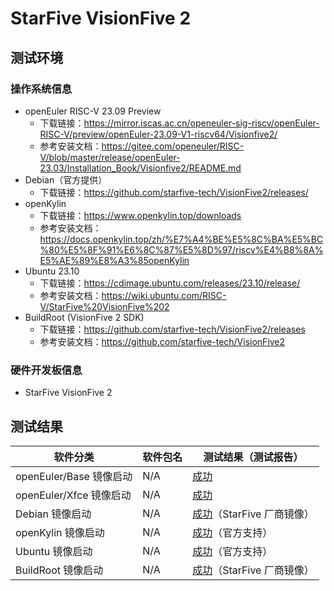 # StarFive VisionFive 2

## 测试环境

### 操作系统信息

- openEuler RISC-V 23.09 Preview
    - 下载链接：https://mirror.iscas.ac.cn/openeuler-sig-riscv/openEuler-RISC-V/preview/openEuler-23.09-V1-riscv64/Visionfive2/
    - 参考安装文档：https://gitee.com/openeuler/RISC-V/blob/master/release/openEuler-23.03/Installation_Book/Visionfive2/README.md
- Debian（官方提供）
    - 下载链接：https://github.com/starfive-tech/VisionFive2/releases/
- openKylin
    - 下载链接：https://www.openkylin.top/downloads
    - 参考安装文档：https://docs.openkylin.top/zh/%E7%A4%BE%E5%8C%BA%E5%BC%80%E5%8F%91%E6%8C%87%E5%8D%97/riscv%E4%B8%8A%E5%AE%89%E8%A3%85openKylin
- Ubuntu 23.10
    - 下载链接：https://cdimage.ubuntu.com/releases/23.10/release/
    - 参考安装文档：https://wiki.ubuntu.com/RISC-V/StarFive%20VisionFive%202
- BuildRoot (VisionFive 2 SDK)
    - 下载链接：https://github.com/starfive-tech/VisionFive2/releases
    - 参考安装文档：https://github.com/starfive-tech/VisionFive2

### 硬件开发板信息

- StarFive VisionFive 2

## 测试结果

| 软件分类                | 软件包名 | 测试结果（测试报告）                   |
|---------------------|----------|------------------------------------|
| openEuler/Base 镜像启动 | N/A      | [成功][oERVBase]                     |
| openEuler/Xfce 镜像启动 | N/A      | [成功][oERVXfce]                     |
| Debian 镜像启动         | N/A      | [成功][Debian]（StarFive 厂商镜像）    |
| openKylin 镜像启动      | N/A      | [成功][oK]（官方支持）                 |
| Ubuntu 镜像启动         | N/A      | [成功][Ubuntu]（官方支持）             |
| BuildRoot 镜像启动      | N/A      | [成功][BuildRoot]（StarFive 厂商镜像） |

[oERVBase]: ./openEuler/README.md
[oERVXfce]: ./openEuler/README.md
[Debian]: https://github.com/starfive-tech/VisionFive2/releases/
[oK]: https://docs.openkylin.top/zh/%E7%A4%BE%E5%8C%BA%E5%BC%80%E5%8F%91%E6%8C%87%E5%8D%97/riscv%E4%B8%8A%E5%AE%89%E8%A3%85openKylin
[Ubuntu]: https://wiki.ubuntu.com/RISC-V/StarFive%20VisionFive%202
[BuildRoot]: https://github.com/starfive-tech/VisionFive2